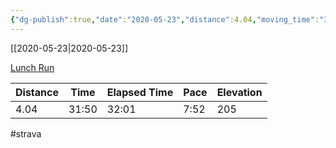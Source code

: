 ```yaml
---
{"dg-publish":true,"date":"2020-05-23","distance":4.04,"moving_time":"31:50","elapsed_time":"32:01","pace":"7:52","total_elevation_gain":205,"url":"https://www.strava.com/activities/3500277799","permalink":"/01-personal/strava/2020-05-23-lunch-run/","dgPassFrontmatter":true}
---
```



[[2020-05-23\|2020-05-23]]

[Lunch Run](https://www.strava.com/activities/3500277799)

| Distance | Time  | Elapsed Time | Pace | Elevation |
| -------- | ----- | ------------ | ---- | --------- |
| 4.04     | 31:50 | 32:01        | 7:52 | 205       |




#strava
